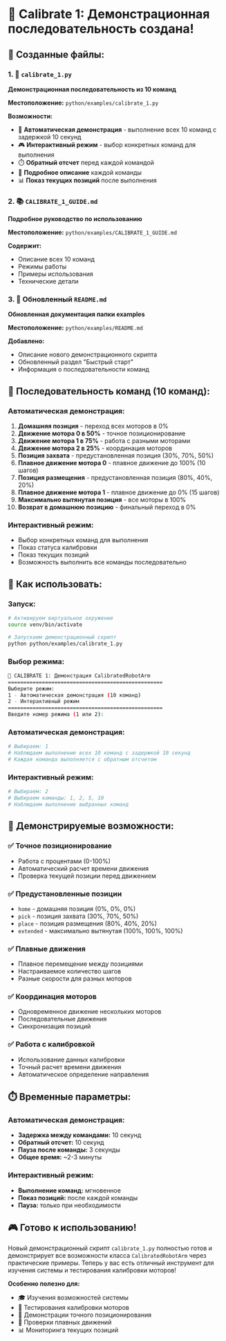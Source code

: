 # 🎯 Calibrate 1: Демонстрационная последовательность создана!

## 📁 Созданные файлы:

### 1. 🎯 `calibrate_1.py`

**Демонстрационная последовательность из 10 команд**

**Местоположение:** `python/examples/calibrate_1.py`

**Возможности:**

- 🤖 **Автоматическая демонстрация** - выполнение всех 10 команд с задержкой 10 секунд
- 🎮 **Интерактивный режим** - выбор конкретных команд для выполнения
- ⏱️ **Обратный отсчет** перед каждой командой
- 📝 **Подробное описание** каждой команды
- 📊 **Показ текущих позиций** после выполнения

### 2. 📚 `CALIBRATE_1_GUIDE.md`

**Подробное руководство по использованию**

**Местоположение:** `python/examples/CALIBRATE_1_GUIDE.md`

**Содержит:**

- Описание всех 10 команд
- Режимы работы
- Примеры использования
- Технические детали

### 3. 📝 Обновленный `README.md`

**Обновленная документация папки examples**

**Местоположение:** `python/examples/README.md`

**Добавлено:**

- Описание нового демонстрационного скрипта
- Обновленный раздел "Быстрый старт"
- Информация о последовательности команд

## 🎯 Последовательность команд (10 команд):

### **Автоматическая демонстрация:**

1. **Домашняя позиция** - переход всех моторов в 0%
2. **Движение мотора 0 в 50%** - точное позиционирование
3. **Движение мотора 1 в 75%** - работа с разными моторами
4. **Движение мотора 2 в 25%** - координация моторов
5. **Позиция захвата** - предустановленная позиция (30%, 70%, 50%)
6. **Плавное движение мотора 0** - плавное движение до 100% (10 шагов)
7. **Позиция размещения** - предустановленная позиция (80%, 40%, 20%)
8. **Плавное движение мотора 1** - плавное движение до 0% (15 шагов)
9. **Максимально вытянутая позиция** - все моторы в 100%
10. **Возврат в домашнюю позицию** - финальный переход в 0%

### **Интерактивный режим:**

- Выбор конкретных команд для выполнения
- Показ статуса калибровки
- Показ текущих позиций
- Возможность выполнить все команды последовательно

## 🚀 Как использовать:

### Запуск:

```bash
# Активируем виртуальное окружение
source venv/bin/activate

# Запускаем демонстрационный скрипт
python python/examples/calibrate_1.py
```

### Выбор режима:

```bash
🤖 CALIBRATE 1: Демонстрация CalibratedRobotArm
==================================================
Выберите режим:
1 - Автоматическая демонстрация (10 команд)
2 - Интерактивный режим
==================================================
Введите номер режима (1 или 2):
```

### Автоматическая демонстрация:

```bash
# Выбираем: 1
# Наблюдаем выполнение всех 10 команд с задержкой 10 секунд
# Каждая команда выполняется с обратным отсчетом
```

### Интерактивный режим:

```bash
# Выбираем: 2
# Выбираем команды: 1, 2, 5, 10
# Наблюдаем выполнение выбранных команд
```

## 🎯 Демонстрируемые возможности:

### ✅ **Точное позиционирование**

- Работа с процентами (0-100%)
- Автоматический расчет времени движения
- Проверка текущей позиции перед движением

### ✅ **Предустановленные позиции**

- `home` - домашняя позиция (0%, 0%, 0%)
- `pick` - позиция захвата (30%, 70%, 50%)
- `place` - позиция размещения (80%, 40%, 20%)
- `extended` - максимально вытянутая (100%, 100%, 100%)

### ✅ **Плавные движения**

- Плавное перемещение между позициями
- Настраиваемое количество шагов
- Разные скорости для разных моторов

### ✅ **Координация моторов**

- Одновременное движение нескольких моторов
- Последовательные движения
- Синхронизация позиций

### ✅ **Работа с калибровкой**

- Использование данных калибровки
- Точный расчет времени движения
- Автоматическое определение направления

## ⏱️ Временные параметры:

### **Автоматическая демонстрация:**

- **Задержка между командами:** 10 секунд
- **Обратный отсчет:** 10 секунд
- **Пауза после команды:** 3 секунды
- **Общее время:** ~2-3 минуты

### **Интерактивный режим:**

- **Выполнение команд:** мгновенное
- **Показ позиций:** после каждой команды
- **Пауза:** только при необходимости

## 🎮 Готово к использованию!

Новый демонстрационный скрипт `calibrate_1.py` полностью готов и демонстрирует все возможности класса `CalibratedRobotArm` через практические примеры. Теперь у вас есть отличный инструмент для изучения системы и тестирования калибровки моторов!

**Особенно полезно для:**

- 🎓 Изучения возможностей системы
- 🧪 Тестирования калибровки моторов
- 🎯 Демонстрации точного позиционирования
- 🔄 Проверки плавных движений
- 📊 Мониторинга текущих позиций
